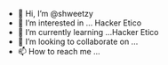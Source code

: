 - 👋 Hi, I’m @shweetzy
- 👀 I’m interested in ... Hacker Etico
- 🌱 I’m currently learning ...Hacker Etico 
- 💞️ I’m looking to collaborate on ...
- 📫 How to reach me ...

<!---
shweetzy/shweetzy is a ✨ special ✨ repository because its `README.md` (this file) appears on your GitHub profile.
You can click the Preview link to take a look at your changes.
--->
